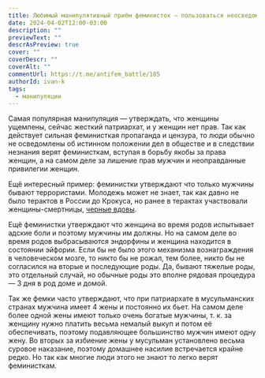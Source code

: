 ```yaml
---
title: Любимый манипулятивный приём феминисток — пользоваться неосведомленностью людей
date: 2024-04-02T12:00-03:00
description: ""
previewText: ""
descrAsPreview: true
cover: ""
coverDescr: ""
coverAlt: ""
commentUrl: https://t.me/antifem_battle/185
authorId: ivan-k
tags:
  - манипуляции
---
```

Самая популярная манипуляция — утверждать, что женщины ущемлены, сейчас жесткий патриархат, и у женщин нет прав. Так как действует сильная феминисткая пропаганда и цензура, то люди обычно не осведомлены об истинном положении дел в обществе и в следствии незнания верят феминисткам, вступая в борьбу якобы за права женщин, а на самом деле за лишение прав мужчин и неоправданные привилегии женщин.

Ещё интересный пример: феминистки утверждают что только мужчины бывают террористами. Молодежь может не знает, так как давно не было терактов в России до Крокуса, но ранее в терактах участвовали женщины-смертницы, [черные вдовы](<https://cyclowiki.org/wiki/%D0%A2%D0%B5%D1%80%D1%80%D0%BE%D1%80%D0%B8%D1%81%D1%82%D0%BA%D0%B8-%D1%81%D0%BC%D0%B5%D1%80%D1%82%D0%BD%D0%B8%D1%86%D1%8B_(%D0%A0%D0%BE%D1%81%D1%81%D0%B8%D1%8F)>).

Ещё феминистки утверждают что женщина во время родов испытывает адские боли и поэтому мужчины им должны. Но на самом деле во время родов выбрасываются эндорфины и женщина находится в состоянии эйфории. Если бы не было этого механизма вознаграждения в человеческом мозге, то никто бы не рожал, тем более, никто бы не согласился на вторые и последующие роды. Да, бывают тяжелые роды, это отдельный случай, но обычные роды это вполне рядовая процедура — 3 дня в род доме и домой.

Так же фемки часто утверждают, что при патриархате в мусульманских странах мужчина имеет 4 жены и постоянно их бьет. На самом деле более одной жены имеют только очень богатые мужчины, т. к. за женщину нужно платить весьма немалый выкуп и потом её обеспечивать, поэтому подавляющее большинство мужчин имеют одну жену. Во вторых за избиение жены у мусульман установлено весьма суровое наказание, поэтому домашнее насилие встречается крайне редко. Но так как многие люди этого не знают то легко верят феминисткам.
